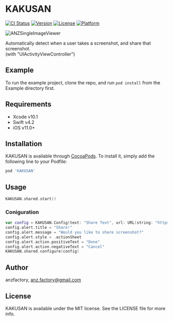 # KAKUSAN

[![CI Status](https://img.shields.io/travis/anzfactory/KAKUSAN.svg?style=flat)](https://travis-ci.org/anzfactory/KAKUSAN)
[![Version](https://img.shields.io/cocoapods/v/KAKUSAN.svg?style=flat)](https://cocoapods.org/pods/KAKUSAN)
[![License](https://img.shields.io/cocoapods/l/KAKUSAN.svg?style=flat)](https://cocoapods.org/pods/KAKUSAN)
[![Platform](https://img.shields.io/cocoapods/p/KAKUSAN.svg?style=flat)](https://cocoapods.org/pods/KAKUSAN)

![ANZSingleImageViewer](https://github.com/anzfactory/KAKUSAN/blob/master/Screenshots/KAKUSAN.gif)

Automatically detect when a user takes a screenshot, and share that screenshot.  
(with "UIActivityViewController")

## Example

To run the example project, clone the repo, and run `pod install` from the Example directory first.

## Requirements

- Xcode v10.1
- Swift v4.2
- iOS v11.0+

## Installation

KAKUSAN is available through [CocoaPods](https://cocoapods.org). To install
it, simply add the following line to your Podfile:

```ruby
pod 'KAKUSAN'
```

## Usage

```swift
KAKUSAN.shared.start()
```

### Coniguration

```swift
var config = KAKUSAN.Config(text: "Share Text", url: URL(string: "https://example.com/"))
config.alert.title = "Share!"
config.alert.message = "Would you like to share screenshot?"
config.alert.style = .actionSheet
config.alert.action.positiveText = "Done"
config.alert.action.negativeText = "Cancel"
KAKUSAN.shared.configure(config)
```

## Author

anzfactory, anz.factory@gmail.com

## License

KAKUSAN is available under the MIT license. See the LICENSE file for more info.
